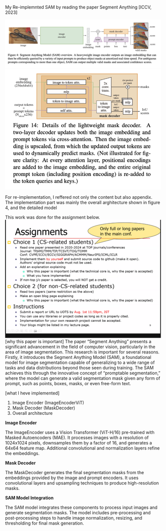 My Re-implemnted SAM by reading the paper
Segment Anything [ICCV, 2023]

![Alt text](image.png)
![Alt text](image-1.png)

For re-implementation, I reffered not only the content but also appendix.
The implementation part was mainly the overall arghitecture shown in figure 4, and the detailed model 

This work was done for the assignment below.
![Alt text](image-2.png)
[why this paper is important]
The paper “Segment Anything” presents a significant advancement in the field of computer vision, particularly in the area of image segmentation. This research is important for several reasons. Firstly, it introduces the Segment Anything Model (SAM), a foundational model for image segmentation capable of generalizing to a wide range of tasks and data distributions beyond those seen during training. The SAM achieves this through the innovative concept of “promptable segmentation,” where the model can generate a valid segmentation mask given any form of prompt, such as points, boxes, masks, or even free-form text.


[what I heve implemented]

1. Image Encoder (ImageEncoderViT)
2.	Mask Decoder (MaskDecoder)
3. Overall architecture

**Image Encoder**

The ImageEncoder uses a Vision Transformer (ViT-H/16) pre-trained with Masked Autoencoders (MAE). It processes images with a resolution of 1024x1024 pixels, downsamples them by a factor of 16, and generates a 64x64 feature map. Additional convolutional and normalization layers refine the embeddings.

**Mask Decoder**

The MaskDecoder generates the final segmentation masks from the embeddings provided by the image and prompt encoders. It uses convolutional layers and upsampling techniques to produce high-resolution masks.

**SAM Model Integration**

The SAM model integrates these components to process input images and generate segmentation masks. The model includes pre-processing and post-processing steps to handle image normalization, resizing, and thresholding for final mask generation.
